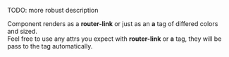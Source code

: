 TODO: more robust description

Component renders as a <b>router-link</b> or just as an <b>a</b> tag of differed colors and sized.<br>
Feel free to use any attrs you expect with <b>router-link</b> or <b>a</b> tag,
they will be pass to the tag automatically.<br>
